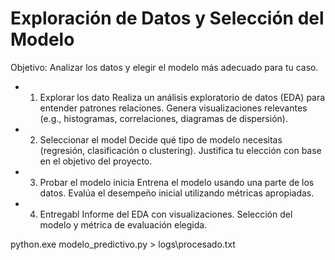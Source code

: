 # Exploración de Datos y Selección del Modelo
  Objetivo: Analizar los datos y elegir el modelo más adecuado para tu caso.
-  1. Explorar los dato
  Realiza un análisis exploratorio de datos (EDA) para entender patrones
  relaciones.
  Genera visualizaciones relevantes (e.g., histogramas, correlaciones,
  diagramas de dispersión).
-  2. Seleccionar el model
  Decide qué tipo de modelo necesitas (regresión, clasificación o
  clustering).
  Justifica tu elección con base en el objetivo del proyecto.
-  3. Probar el modelo inicia
  Entrena el modelo usando una parte de los datos.
  Evalúa el desempeño inicial utilizando métricas apropiadas.
-  4. Entregabl
  Informe del EDA con visualizaciones.
  Selección del modelo y métrica de evaluación elegida.
  
  python.exe modelo_predictivo.py > logs\procesado.txt
